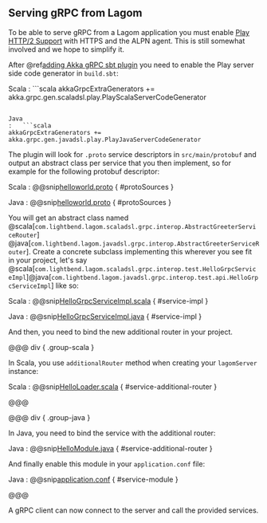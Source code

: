 ## Serving gRPC from Lagom

To be able to serve gRPC from a Lagom application you must enable [Play HTTP/2 Support](https://www.playframework.com/documentation/2.8.x/AkkaHttpServer#HTTP%2F2-support-%28experimental%29)
with HTTPS and the ALPN agent. This is still somewhat involved and we hope to simplify it.

After @ref[adding Akka gRPC sbt plugin](overview.md) you need to enable the Play server side code generator in `build.sbt`:

Scala
:   ```scala
akkaGrpcExtraGenerators += akka.grpc.gen.scaladsl.play.PlayScalaServerCodeGenerator
```

Java
:   ```scala
akkaGrpcExtraGenerators += akka.grpc.gen.javadsl.play.PlayJavaServerCodeGenerator
```

The plugin will look for `.proto` service descriptors in `src/main/protobuf` and output an abstract class per service
that you then implement, so for example for the following protobuf descriptor:

Scala
:   @@snip[helloworld.proto](/lagom-interop-test-scala/src/main/proto/helloworld.proto) { #protoSources }

Java
:   @@snip[helloworld.proto](/lagom-interop-test-java/src/main/proto/helloworld.proto) { #protoSources }

You will get an abstract class named @scala[`com.lightbend.lagom.scaladsl.grpc.interop.AbstractGreeterServiceRouter`]
@java[`com.lightbend.lagom.javadsl.grpc.interop.AbstractGreeterServiceRouter`]. Create a concrete subclass implementing this 
wherever you see fit in your project, let's say @scala[`com.lightbend.lagom.scaladsl.grpc.interop.test.HelloGrpcServiceImpl`]@java[`com.lightbend.lagom.javadsl.grpc.interop.test.api.HelloGrpcServiceImpl`] like so:

Scala
:   @@snip[HelloGrpcServiceImpl.scala](/lagom-interop-test-scala/src/main/scala/com/lightbend/lagom/scaladsl/grpc/interop/test/HelloGrpcServiceImpl.scala) { #service-impl }

Java
:   @@snip[HelloGrpcServiceImpl.java](/lagom-interop-test-java/src/main/java/com/lightbend/lagom/javadsl/grpc/interop/test/api/HelloGrpcServiceImpl.java) { #service-impl }


And then, you need to bind the new additional router in your project.

@@@ div { .group-scala }

In Scala, you use `additionalRouter` method when creating your `lagomServer` instance:

Scala
:   @@snip[HelloLoader.scala](/lagom-interop-test-scala/src/main/scala/com/lightbend/lagom/scaladsl/grpc/interop/test/HelloLoader.scala) { #service-additional-router }

@@@

@@@ div { .group-java }

In Java, you need to bind the service with the additional router:

Java
:   @@snip[HelloModule.java](/lagom-interop-test-java/src/main/java/HelloModule.java) { #service-additional-router }

And finally enable this module in your `application.conf` file:

Java
:   @@snip[application.conf](/lagom-interop-test-java/src/main/resources/application.conf) { #service-module }


@@@

A gRPC client can now connect to the server and call the provided services.
